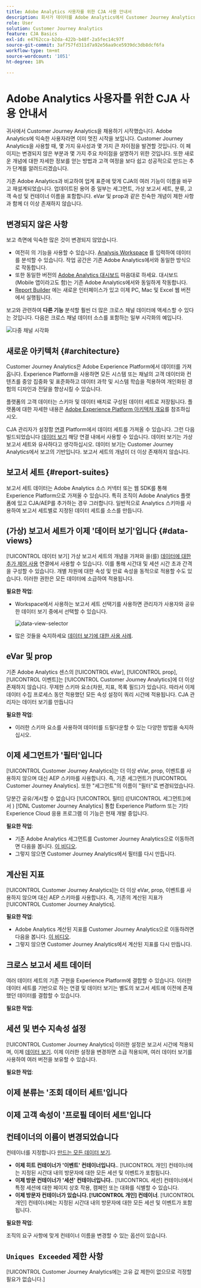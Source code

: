 ```yaml
---
title: Adobe Analytics 사용자를 위한 CJA 사용 안내서
description: 회사가 데이터를 Adobe Analytics에서 Customer Journey Analytics으로 이동할 때 사용자의 관점에서 고려해야 할 사항
role: User
solution: Customer Journey Analytics
feature: CJA Basics
exl-id: e4762cca-b2da-422b-b48f-2a5fec14c97f
source-git-commit: 3af757fd311d7a92e56aa9ce5939dc3db8dcf6fa
workflow-type: tm+mt
source-wordcount: '1051'
ht-degree: 18%

---
```


# Adobe Analytics 사용자를 위한 CJA 사용 안내서

귀사에서 Customer Journey Analytics을 채용하기 시작했습니다. Adobe Analytics에 익숙한 사용자라면 이미 멋진 시작을 보입니다. Customer Journey Analytics을 사용할 때, 몇 가지 유사성과 몇 가지 큰 차이점을 발견할 것입니다. 이 페이지는 변경되지 않은 부분과 몇 가지 주요 차이점을 설명하기 위한 것입니다. 또한 새로운 개념에 대한 자세한 정보를 얻는 방법과 고객 여정을 보다 쉽고 성공적으로 만드는 추가 단계를 알려드리겠습니다.

기존 Adobe Analytics과 비교하여 업계 표준에 맞게 CJA의 여러 기능이 이름을 바꾸고 재설계되었습니다. 업데이트된 용어 중 일부는 세그먼트, 가상 보고서 세트, 분류, 고객 속성 및 컨테이너 이름을 포함합니다. eVar 및 prop과 같은 친숙한 개념이 제한 사항과 함께 더 이상 존재하지 않습니다.

## 변경되지 않은 사항

보고 측면에 익숙한 많은 것이 변경되지 않았습니다.

* 여전히 의 기능을 사용할 수 있습니다. [Analysis Workspace](/help/analysis-workspace/home.md) 를 입력하여 데이터를 분석할 수 있습니다. 작업 공간은 기존 Adobe Analytics에서와 동일한 방식으로 작동합니다.
* 또한 동일한 버전의 [Adobe Analytics 대시보드](/help/mobile-app/home.md) 마음대로 하세요. 대시보드(Mobile 앱이라고도 함)는 기존 Adobe Analytics에서와 동일하게 작동합니다.
* [Report Builder](/help/report-builder/report-buider-overview.md) 에는 새로운 인터페이스가 있고 이제 PC, Mac 및 Excel 웹 버전에서 실행됩니다.

보고와 관련하여 **다른 기능** 분석할 훨씬 더 많은 크로스 채널 데이터에 액세스할 수 있다는 것입니다. 다음은 크로스 채널 데이터 소스를 포함하는 일부 시각화의 예입니다.

![다중 채널 시각화](assets/cross-channel.png)

## 새로운 아키텍처 {#architecture}

Customer Journey Analytics은 Adobe Experience Platform에서 데이터를 가져옵니다. Experience Platform을 사용하면 모든 시스템 또는 채널의 고객 데이터와 컨텐츠를 중앙 집중화 및 표준화하고 데이터 과학 및 시스템 학습을 적용하여 개인화된 경험의 디자인과 전달을 향상시킬 수 있습니다.

플랫폼의 고객 데이터는 스키마 및 데이터 배치로 구성된 데이터 세트로 저장됩니다. 플랫폼에 대한 자세한 내용은 [Adobe Experience Platform 아키텍처 개요](https://experienceleague.adobe.com/docs/platform-learn/tutorials/intro-to-platform/basic-architecture.html?lang=ko)를 참조하십시오.

CJA 관리자가 설정함 [연결](/help/connections/create-connection.md) Platform에서 데이터 세트를 가져올 수 있습니다. 그런 다음 빌드되었습니다 [데이터 보기](/help/data-views/data-views.md) 해당 연결 내에서 사용할 수 있습니다. 데이터 보기는 가상 보고서 세트와 유사하다고 생각하십시오. 데이터 보기는 Customer Journey Analytics에서 보고의 기반입니다. 보고서 세트의 개념이 더 이상 존재하지 않습니다.

## 보고서 세트 {#report-suites}

보고서 세트 데이터는 Adobe Analytics 소스 커넥터 또는 웹 SDK를 통해 Experience Platform으로 가져올 수 있습니다. 특히 조직이 Adobe Analytics 플랫폼에 있고 CJA/AEP를 추가하는 경우 그러합니다. 일반적으로 Analytics 스키마를 사용하여 보고서 세트별로 지정된 데이터 세트를 소스를 만듭니다.

## (가상) 보고서 세트가 이제 &#39;데이터 보기&#39;입니다 {#data-views}

[!UICONTROL 데이터 보기] 가상 보고서 세트의 개념을 가져와 을(를) [데이터에 대한 추가 제어 사용](/help/data-views/create-dataview.md) 연결에서 사용할 수 있습니다. 이를 통해 시간대 및 세션 시간 초과 간격을 구성할 수 있습니다. 개별 차원에 대한 속성 및 만료 속성을 동적으로 적용할 수도 있습니다. 이러한 권한은 모든 데이터에 소급하여 적용됩니다.

**필요한 작업**:

* Workspace에서 사용하는 보고서 세트 선택기를 사용하면 관리자가 사용자와 공유한 데이터 보기 중에서 선택할 수 있습니다.

   ![data-view-selector](assets/data-views.png)

* 많은 것들을 숙지하세요 [데이터 보기에 대한 사용 사례](/help/data-views/data-views-usecases.md).

## eVar 및 prop

기존 Adobe Analytics 센스의 [!UICONTROL eVar], [!UICONTROL prop], [!UICONTROL 이벤트]는 [!UICONTROL Customer Journey Analytics]에 더 이상 존재하지 않습니다. 무제한 스키마 요소(차원, 지표, 목록 필드)가 있습니다. 따라서 이제 데이터 수집 프로세스 동안 적용했던 모든 속성 설정이 쿼리 시간에 적용됩니다. CJA 관리자는 데이터 보기를 만듭니다

**필요한 작업**:

* 이러한 스키마 요소를 사용하여 데이터를 드릴다운할 수 있는 다양한 방법을 숙지하십시오.

## 이제 세그먼트가 &#39;필터&#39;입니다

[!UICONTROL Customer Journey Analytics]는 더 이상 eVar, prop, 이벤트를 사용하지 않으며 대신 AEP 스키마를 사용합니다. 즉, 기존 세그먼트가 [!UICONTROL Customer Journey Analytics]. 또한 &quot;세그먼트&quot;의 이름이 &quot;필터&quot;로 변경되었습니다.

당분간 공유/게시할 수 없습니다 [!UICONTROL 필터] ([!UICONTROL 세그먼트])에서 ) [!DNL Customer Journey Analytics] 통합 Experience Platform 또는 기타 Experience Cloud 응용 프로그램 이 기능은 현재 개발 중입니다.

**필요한 작업**:

* 기존 Adobe Analytics 세그먼트를 Customer Journey Analytics으로 이동하려면 다음을 봅니다. [이 비디오](https://experienceleague.adobe.com/docs/customer-journey-analytics-learn/tutorials/moving-adobe-analytics-segments-to-customer-journey-analytics.html?lang=ko).
* 그렇지 않으면 Customer Journey Analytics에서 필터를 다시 만듭니다.

## 계산된 지표

[!UICONTROL Customer Journey Analytics]는 더 이상 eVar, prop, 이벤트를 사용하지 않으며 대신 AEP 스키마를 사용합니다. 즉, 기존의 계산된 지표가 [!UICONTROL Customer Journey Analytics].

**필요한 작업**:

* Adobe Analytics 계산된 지표를 Customer Journey Analytics으로 이동하려면 다음을 봅니다. [이 비디오](https://experienceleague.adobe.com/docs/customer-journey-analytics-learn/tutorials/moving-your-calculated-metrics-from-adobe-analytics-to-customer-journey-analytics.html?lang=ko).
* 그렇지 않으면 Customer Journey Analytics에서 계산된 지표를 다시 만듭니다.


## 크로스 보고서 세트 데이터

여러 데이터 세트의 기존 구현을 Experience Platform에 결합할 수 있습니다. 이러한 데이터 세트를 기반으로 하는 연결 및 데이터 보기는 별도의 보고서 세트에 이전에 존재했던 데이터를 결합할 수 있습니다.

**필요한 작업**:

## 세션 및 변수 지속성 설정

[!UICONTROL Customer Journey Analytics] 이러한 설정은 보고서 시간에 적용되며, 이제 [데이터 보기](/help/data-views/component-settings/persistence.md). 이제 이러한 설정을 변경하면 소급 적용되며, 여러 데이터 보기를 사용하여 여러 버전을 보유할 수 있습니다.

**필요한 작업**:

## 이제 분류는 &#39;조회 데이터 세트&#39;입니다



## 이제 고객 속성이 &#39;프로필 데이터 세트&#39;입니다


## 컨테이너의 이름이 변경되었습니다

컨테이너를 지정합니다 [만드는 모든 데이터 보기](https://experienceleague.adobe.com/docs/analytics-platform/using/cja-dataviews/create-dataview.html?lang=en#containers).
* **이제 히트 컨테이너가 &#39;이벤트&#39; 컨테이너입니다.**. [!UICONTROL 개인] 컨테이너에는 지정된 시간대 내의 방문자에 대한 모든 세션 및 이벤트가 포함됩니다.
* **이제 방문 컨테이너가 &#39;세션&#39; 컨테이너입니다.**. [!UICONTROL 세션] 컨테이너에서 특정 세션에 대한 페이지 상호 작용, 캠페인 또는 대화를 식별할 수 있습니다.
* **이제 방문자 컨테이너가 있습니다. [!UICONTROL 개인] 컨테이너**. [!UICONTROL 개인] 컨테이너에는 지정된 시간대 내의 방문자에 대한 모든 세션 및 이벤트가 포함됩니다.

**필요한 작업**:

조직의 요구 사항에 맞게 컨테이너 이름을 변경할 수 있는 옵션이 있습니다.


## `Uniques Exceeded` 제한 사항

[!UICONTROL Customer Journey Analytics에는 고유 값 제한이 없으므로 걱정할 필요가 없습니다.]
